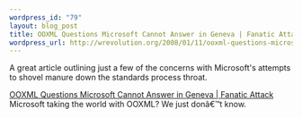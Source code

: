```yaml
--- 
wordpress_id: "79"
layout: blog_post
title: OOXML Questions Microsoft Cannot Answer in Geneva | Fanatic Attack
wordpress_url: http://wrevolution.org/2008/01/11/ooxml-questions-microsoft-cannot-answer-in-geneva-fanatic-attack/
---
```

A great article outlining just a few of the concerns with Microsoft's attempts to shovel manure down the standards process throat. 


<a href="http://www.fanaticattack.com/2008/ooxml-questions-microsoft-cannot-answer-in-geneva.html">OOXML Questions Microsoft Cannot Answer in Geneva | Fanatic Attack</a>
Microsoft taking the world with OOXML? We just donâ€™t know.
